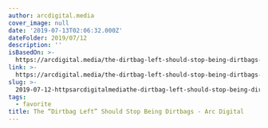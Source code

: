 ```yaml
---
author: arcdigital.media
cover_image: null
date: '2019-07-13T02:06:32.000Z'
dateFolder: 2019/07/12
description: ''
isBasedOn: >-
  https://arcdigital.media/the-dirtbag-left-should-stop-being-dirtbags-91b28594061a
link: >-
  https://arcdigital.media/the-dirtbag-left-should-stop-being-dirtbags-91b28594061a
slug: >-
  2019-07-12-httpsarcdigitalmediathe-dirtbag-left-should-stop-being-dirtbags-91b28594061a
tags:
  - favorite
title: The “Dirtbag Left” Should Stop Being Dirtbags - Arc Digital
---
```

 

